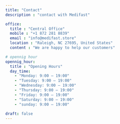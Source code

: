 ```yaml
---
title: "Contact"
description : "contact with Medifast"

office:
  title : "Central Office"
  mobile : "+1 872 281 8839"
  email : "info@medifast.store"
  location : "Raleigh, NC 27695, United States"
  content : "We are happy to help our customers"

# opennig hour
opennig_hour:
  title : "Opening Hours"
  day_time:
    - "Monday: 9:00 – 19:00"
    - "Tuesday: 9:00 – 19:00"
    - "Wednesday: 9:00 – 19:00"
    - "Thursday: 9:00 – 19:00"
    - "Friday: 9:00 – 19:00"
    - "Saturday: 9:00 – 19:00"
    - "sunday: 9:00 – 19:00"
    
draft: false
---
```

